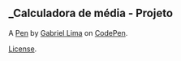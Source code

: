 _Calculadora de média - Projeto
-------------------------------


A [Pen](https://codepen.io/yuusha-sama/pen/WNPEvGM) by [Gabriel Lima](https://codepen.io/yuusha-sama) on [CodePen](https://codepen.io).

[License](https://codepen.io/license/pen/WNPEvGM).